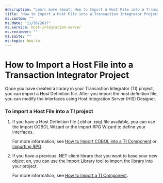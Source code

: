 ```yaml
---
description: "Learn more about: How to Import a Host File into a Transaction Integrator Project"
title: "How to Import a Host File into a Transaction Integrator Project2"
ms.custom: ""
ms.date: "11/30/2017"
ms.service: host-integration-server
ms.reviewer: ""
ms.suite: ""
ms.topic: how-to
---
```

# How to Import a Host File into a Transaction Integrator Project
Once you have created a library in your Transaction Integrator (TI) project, you can import a Host Definition file. After you import the host definition file, you can modify the interfaces using Host Integration Server (HIS) Designer.  
  
### To import a Host File into a TI project  
  
1.  If you have a Host Definition file (.cbl or .rpg) file available, you can use the Import COBOL Wizard or the Import RPG Wizard to define your interfaces.  
  
     For more information, see [How to Import COBOL into a TI Component](./how-to-import-cobol-into-a-ti-component2.md) or [Importing RPG](./importing-rpg1.md).  
  
2.  If you have a previous .NET client library that you want to base your new object on, you can use the Import Library tool to import the library into your project.  
  
     For more information, see [How to Import a TI Component](./how-to-import-a-ti-component2.md).
